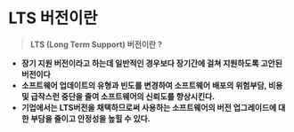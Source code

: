 # LTS 버전이란

> **LTS (Long Term Support) 버전이란 ?**
> 

- **장기 지원 버전이라고 하는데 일반적인 경우보다 장기간에 걸쳐 지원하도록 고안된 버전이다**
- **소프트웨어 업데이트의 유형과 빈도를 변경하여 소프트웨어 배포의 위험부담, 비용 및 급작스런 중단을 줄여 소프트웨어의 신뢰도를 향상시킨다.**
- **기업에서는 LTS버전을 채택하므로써 사용하는 소프트웨어의 버전 업그레이드에 대한 부담을 줄이고 안정성을 높힐 수 있다.**